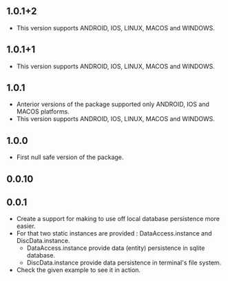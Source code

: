 ## 1.0.1+2
* This version supports ANDROID, IOS, LINUX, MACOS and WINDOWS.

## 1.0.1+1
* This version supports ANDROID, IOS, LINUX, MACOS and WINDOWS.

## 1.0.1
* Anterior versions of the package supported only ANDROID, IOS and MACOS platforms.
* This version supports ANDROID, IOS, LINUX, MACOS and WINDOWS.

## 1.0.0
* First null safe version of the package.

## 0.0.10

## 0.0.1
* Create a support for making to use off local database persistence more easier.
* For that two static instances are provided : DataAccess.instance and DiscData.instance.
  - DataAccess.instance provide data (entity) persistence in sqlite database.
  - DiscData.instance provide data persistence in terminal's file system.
* Check the given example to see it in action.
